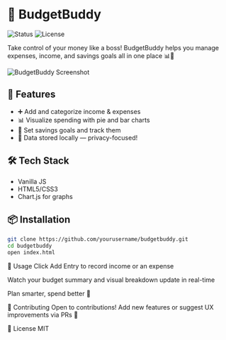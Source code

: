 # 💸 BudgetBuddy

![Status](https://img.shields.io/badge/status-active-brightgreen) ![License](https://img.shields.io/badge/license-MIT-blue.svg)

Take control of your money like a boss! BudgetBuddy helps you manage expenses, income, and savings goals all in one place 📊🧾

![BudgetBuddy Screenshot](https://via.placeholder.com/800x400.png?text=BudgetBuddy+Dashboard)

## 🌟 Features
- ➕ Add and categorize income & expenses
- 📊 Visualize spending with pie and bar charts
- 🎯 Set savings goals and track them
- 💾 Data stored locally — privacy-focused!

## 🛠 Tech Stack
- Vanilla JS
- HTML5/CSS3
- Chart.js for graphs

## 📦 Installation
```bash
git clone https://github.com/yourusername/budgetbuddy.git
cd budgetbuddy
open index.html
```

🚀 Usage
Click Add Entry to record income or an expense

Watch your budget summary and visual breakdown update in real-time

Plan smarter, spend better 💼

🤝 Contributing
Open to contributions! Add new features or suggest UX improvements via PRs 🚀

📜 License
MIT
